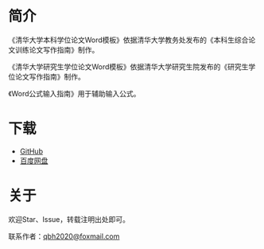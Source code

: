 # 简介

《清华大学本科学位论文Word模板》依据清华大学教务处发布的《本科生综合论文训练论文写作指南》制作。

《清华大学研究生学位论文Word模板》依据清华大学研究生院发布的《研究生学位论文写作指南》制作。

《Word公式输入指南》用于辅助输入公式。

# 下载

+ [GitHub](https://github.com/qbh16/ThuWordThesis)
+ [百度网盘](https://pan.baidu.com/s/1LDODxkVPQTx366GQayHVGg?pwd=word)

#  关于

欢迎Star、Issue，转载注明出处即可。

联系作者：<qbh2020@foxmail.com>
